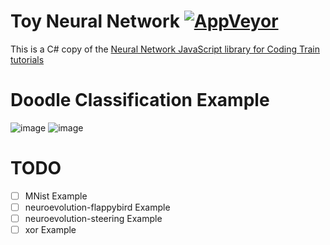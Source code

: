 # Toy Neural Network [![AppVeyor](https://img.shields.io/appveyor/ci/subtixx/toy-neural-network-csharp.svg?style=flat-square)](https://ci.appveyor.com/project/Subtixx/toy-neural-network-csharp)
This is a C# copy of the [Neural Network JavaScript library for Coding Train tutorials](https://github.com/CodingTrain/Toy-Neural-Network-JS)

# Doodle Classification Example

![image](https://user-images.githubusercontent.com/20743379/39099840-fe8fd554-4680-11e8-9b05-5a9a5f5f5658.png)
![image](https://user-images.githubusercontent.com/20743379/39099847-1fb9386a-4681-11e8-9ffb-589e6a36fee5.png)

# TODO

* [ ] MNist Example
* [ ] neuroevolution-flappybird Example
* [ ] neuroevolution-steering Example
* [ ] xor Example